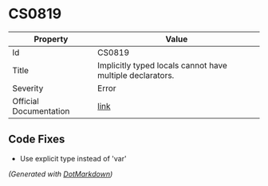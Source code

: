 # CS0819

| Property               | Value                                                             |
| ---------------------- | ----------------------------------------------------------------- |
| Id                     | CS0819                                                            |
| Title                  | Implicitly typed locals cannot have multiple declarators\.        |
| Severity               | Error                                                             |
| Official Documentation | [link](http://docs.microsoft.com/en-us/dotnet/csharp/misc/cs0819) |

## Code Fixes

* Use explicit type instead of 'var'

*\(Generated with [DotMarkdown](http://github.com/JosefPihrt/DotMarkdown)\)*